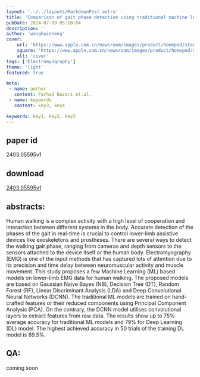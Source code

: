 ```yaml
---
layout: '../../layouts/MarkdownPost.astro'
title: 'Comparison of gait phase detection using traditional machine learning and deep learning techniques'
pubDate: 2024-07-09 05:10:04
description: ''
author: 'wanghaisheng'
cover:
    url: 'https://www.apple.com.cn/newsroom/images/product/homepod/standard/Apple-HomePod-hero-230118_big.jpg.large_2x.jpg'
    square: 'https://www.apple.com.cn/newsroom/images/product/homepod/standard/Apple-HomePod-hero-230118_big.jpg.large_2x.jpg'
    alt: 'cover'
tags: ['Electromyography'] 
theme: 'light'
featured: true

meta:
 - name: author
   content: Farhad Nazari et.al.
 - name: keywords
   content: key3, key4

keywords: key1, key2, key3
---
```


## paper id
2403.05595v1
## download
[2403.05595v1](http://arxiv.org/abs/2403.05595v1)
## abstracts:
Human walking is a complex activity with a high level of cooperation and interaction between different systems in the body. Accurate detection of the phases of the gait in real-time is crucial to control lower-limb assistive devices like exoskeletons and prostheses. There are several ways to detect the walking gait phase, ranging from cameras and depth sensors to the sensors attached to the device itself or the human body. Electromyography (EMG) is one of the input methods that has captured lots of attention due to its precision and time delay between neuromuscular activity and muscle movement. This study proposes a few Machine Learning (ML) based models on lower-limb EMG data for human walking. The proposed models are based on Gaussian Naive Bayes (NB), Decision Tree (DT), Random Forest (RF), Linear Discriminant Analysis (LDA) and Deep Convolutional Neural Networks (DCNN). The traditional ML models are trained on hand-crafted features or their reduced components using Principal Component Analysis (PCA). On the contrary, the DCNN model utilises convolutional layers to extract features from raw data. The results show up to 75% average accuracy for traditional ML models and 79% for Deep Learning (DL) model. The highest achieved accuracy in 50 trials of the training DL model is 89.5%.
## QA:
coming soon

